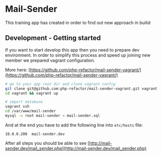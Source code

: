 # Mail-Sender

This training app has created in order to find out new approach in builid


## Development - Getting started

If you want to start develop this app then you need to prepare dev environment. In order to simplify this process and speed up joining new member we prepared vagrant configuration.

More here: [https://github.com/php-refactor/mail-sender-vagrant/](https://github.com/php-refactor/mail-sender-vagrant/)

```bash
# go to your app root dir and clone vagrant config
git clone git@github.com:php-refactor/mail-sender-vagrant.git vagrant
cd vagrant && vagrant up

# import database
vagrant ssh 
cd /var/www/mail-sender
mysql -u root mail-sender < mail-sender.sql
```
And at the end you have to add the following line into ``etc/hosts`` file:
```
10.0.0.200  mail-sender.dev
```

After all steps you should be able to see [http://mail-sender.dev/mail_sender.php](http://mail-sender.dev/mail_sender.php)